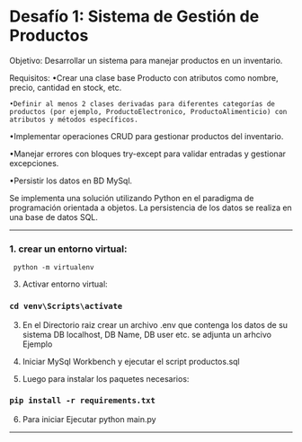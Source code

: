  
# Desafío 1: Sistema de Gestión de Productos

Objetivo: Desarrollar un sistema para manejar productos en un inventario.

Requisitos:
   •Crear una clase base Producto con atributos como nombre, precio, cantidad en stock, etc.
    
    •Definir al menos 2 clases derivadas para diferentes categorías de productos (por ejemplo, ProductoElectronico, ProductoAlimenticio) con atributos y métodos específicos.
    
   •Implementar operaciones CRUD para gestionar productos del inventario.
    
   •Manejar errores con bloques try-except para validar entradas y gestionar excepciones.
    
   •Persistir los datos en BD MySql.

Se implementa una solución utilizando Python en el paradigma de programación orientada a objetos.
La persistencia de los datos se realiza en una base de datos SQL.


<hr/>

### 1. crear un entorno virtual:
   
```
 python -m virtualenv
```

3. Activar entorno virtual:
### `cd venv\Scripts\activate`

3. En el Directorio raiz crear un archivo .env que contenga los datos de su sistema DB localhost, DB Name, DB user etc.
   se adjunta un arhcivo Ejemplo

4. Iniciar MySql Workbench y ejecutar el script productos.sql
   
5. Luego para instalar los paquetes necesarios:
### `pip install -r requirements.txt`

6. Para iniciar Ejecutar python main.py

<hr/>
